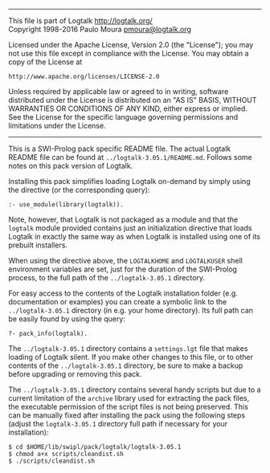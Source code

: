 ________________________________________________________________________

This file is part of Logtalk <http://logtalk.org/>  
Copyright 1998-2016 Paulo Moura <pmoura@logtalk.org>

Licensed under the Apache License, Version 2.0 (the "License");
you may not use this file except in compliance with the License.
You may obtain a copy of the License at

    http://www.apache.org/licenses/LICENSE-2.0

Unless required by applicable law or agreed to in writing, software
distributed under the License is distributed on an "AS IS" BASIS,
WITHOUT WARRANTIES OR CONDITIONS OF ANY KIND, either express or implied.
See the License for the specific language governing permissions and
limitations under the License.
________________________________________________________________________


This is a SWI-Prolog pack specific README file. The actual Logtalk
README file can be found at `../logtalk-3.05.1/README.md`. Follows
some notes on this pack version of Logtalk.

Installing this pack simplifies loading Logtalk on-demand by simply
using the directive (or the corresponding query):

	:- use_module(library(logtalk)).

Note, however, that Logtalk is not packaged as a module and that the
`logtalk` module provided contains just an initialization directive
that loads Logtalk in exactly the same way as when Logtalk is installed
using one of its prebuilt installers.

When using the directive above, the `LOGTALKHOME` and `LOGTALKUSER`
shell environment variables are set, just for the duration of the
SWI-Prolog process, to the full path of the `../logtalk-3.05.1`
directory.

For easy access to the contents of the Logtalk installation folder
(e.g. documentation or examples) you can create a symbolic link to the
`../logtalk-3.05.1` directory (in e.g. your home directory). Its full
path can be easily found by using the query:

	?- pack_info(logtalk).

The `../logtalk-3.05.1` directory contains a `settings.lgt` file that
makes loading of Logtalk silent. If you make other changes to this file,
or to other contents of the `../logtalk-3.05.1` directory, be sure to
make a backup before upgrading or removing this pack.

The `../logtalk-3.05.1` directory contains several handy scripts but due
to a current limitation of the `archive` library used for extracting the
pack files, the executable permission of the script files is not being
preserved. This can be manually fixed after installing the pack using
the following steps (adjust the `logtalk-3.05.1` directory full path if
necessary for your installation):

	$ cd $HOME/lib/swipl/pack/logtalk/logtalk-3.05.1
	$ chmod a+x scripts/cleandist.sh
	$ ./scripts/cleandist.sh
